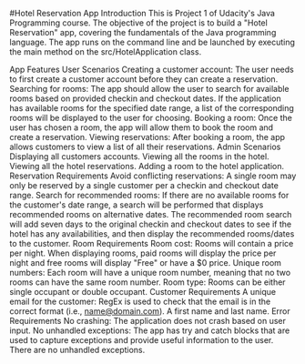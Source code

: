 #Hotel Reservation App
Introduction
This is Project 1 of Udacity's Java Programming course. The objective of the project is to build a "Hotel Reservation" app, covering the fundamentals of the Java programming language. The app runs on the command line and be launched by executing the main method on the src/HotelApplication class.

App Features
User Scenarios
Creating a customer account: The user needs to first create a customer account before they can create a reservation.
Searching for rooms: The app should allow the user to search for available rooms based on provided checkin and checkout dates. If the application has available rooms for the specified date range, a list of the corresponding rooms will be displayed to the user for choosing.
Booking a room: Once the user has chosen a room, the app will allow them to book the room and create a reservation.
Viewing reservations: After booking a room, the app allows customers to view a list of all their reservations.
Admin Scenarios
Displaying all customers accounts.
Viewing all the rooms in the hotel.
Viewing all the hotel reservations.
Adding a room to the hotel application.
Reservation Requirements
Avoid conflicting reservations: A single room may only be reserved by a single customer per a checkin and checkout date range.
Search for recommended rooms: If there are no available rooms for the customer's date range, a search will be performed that displays recommended rooms on alternative dates. The recommended room search will add seven days to the original checkin and checkout dates to see if the hotel has any availabilities, and then display the recommended rooms/dates to the customer.
Room Requirements
Room cost: Rooms will contain a price per night. When displaying rooms, paid rooms will display the price per night and free rooms will display "Free" or have a $0 price.
Unique room numbers: Each room will have a unique room number, meaning that no two rooms can have the same room number.
Room type: Rooms can be either single occupant or double occupant.
Customer Requirements
A unique email for the customer: RegEx is used to check that the email is in the correct format (i.e., name@domain.com).
A first name and last name.
Error Requirements
No crashing: The application does not crash based on user input.
No unhandled exceptions: The app has try and catch blocks that are used to capture exceptions and provide useful information to the user. There are no unhandled exceptions.
